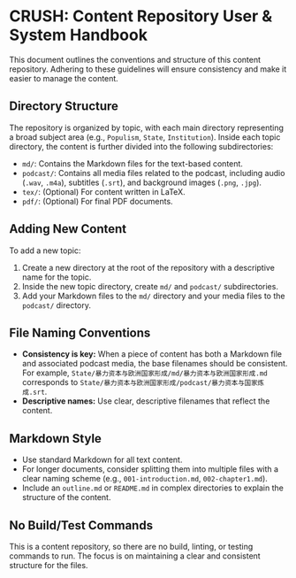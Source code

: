 # CRUSH: Content Repository User & System Handbook

This document outlines the conventions and structure of this content repository. Adhering to these guidelines will ensure consistency and make it easier to manage the content.

## Directory Structure

The repository is organized by topic, with each main directory representing a broad subject area (e.g., `Populism`, `State`, `Institution`). Inside each topic directory, the content is further divided into the following subdirectories:

-   `md/`: Contains the Markdown files for the text-based content.
-   `podcast/`: Contains all media files related to the podcast, including audio (`.wav`, `.m4a`), subtitles (`.srt`), and background images (`.png`, `.jpg`).
-   `tex/`: (Optional) For content written in LaTeX.
-   `pdf/`: (Optional) For final PDF documents.

## Adding New Content

To add a new topic:

1.  Create a new directory at the root of the repository with a descriptive name for the topic.
2.  Inside the new topic directory, create `md/` and `podcast/` subdirectories.
3.  Add your Markdown files to the `md/` directory and your media files to the `podcast/` directory.

## File Naming Conventions

-   **Consistency is key:** When a piece of content has both a Markdown file and associated podcast media, the base filenames should be consistent. For example, `State/暴力资本与欧洲国家形成/md/暴力资本与欧洲国家形成.md` corresponds to `State/暴力资本与欧洲国家形成/podcast/暴力资本与国家炼成.srt`.
-   **Descriptive names:** Use clear, descriptive filenames that reflect the content.

## Markdown Style

-   Use standard Markdown for all text content.
-   For longer documents, consider splitting them into multiple files with a clear naming scheme (e.g., `001-introduction.md`, `002-chapter1.md`).
-   Include an `outline.md` or `README.md` in complex directories to explain the structure of the content.

## No Build/Test Commands

This is a content repository, so there are no build, linting, or testing commands to run. The focus is on maintaining a clear and consistent structure for the files.
